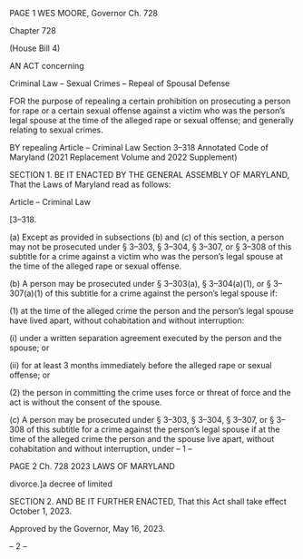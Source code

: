PAGE 1
WES MOORE, Governor Ch. 728

Chapter 728

(House Bill 4)

AN ACT concerning

Criminal Law – Sexual Crimes – Repeal of Spousal Defense

FOR the purpose of repealing a certain prohibition on prosecuting a person for rape or a
certain sexual offense against a victim who was the person’s legal spouse at the time
of the alleged rape or sexual offense; and generally relating to sexual crimes.

BY repealing
Article – Criminal Law
Section 3–318
Annotated Code of Maryland
(2021 Replacement Volume and 2022 Supplement)

SECTION 1. BE IT ENACTED BY THE GENERAL ASSEMBLY OF MARYLAND,
That the Laws of Maryland read as follows:

Article – Criminal Law

[3–318.

(a) Except as provided in subsections (b) and (c) of this section, a person may not
be prosecuted under § 3–303, § 3–304, § 3–307, or § 3–308 of this subtitle for a crime against
a victim who was the person’s legal spouse at the time of the alleged rape or sexual offense.

(b) A person may be prosecuted under § 3–303(a), § 3–304(a)(1), or § 3–307(a)(1)
of this subtitle for a crime against the person’s legal spouse if:

(1) at the time of the alleged crime the person and the person’s legal spouse
have lived apart, without cohabitation and without interruption:

(i) under a written separation agreement executed by the person
and the spouse; or

(ii) for at least 3 months immediately before the alleged rape or
sexual offense; or

(2) the person in committing the crime uses force or threat of force and the
act is without the consent of the spouse.

(c) A person may be prosecuted under § 3–303, § 3–304, § 3–307, or § 3–308 of
this subtitle for a crime against the person’s legal spouse if at the time of the alleged crime
the person and the spouse live apart, without cohabitation and without interruption, under
– 1 –

PAGE 2
Ch. 728 2023 LAWS OF MARYLAND

divorce.]a decree of limited

SECTION 2. AND BE IT FURTHER ENACTED, That this Act shall take effect
October 1, 2023.

Approved by the Governor, May 16, 2023.

– 2 –